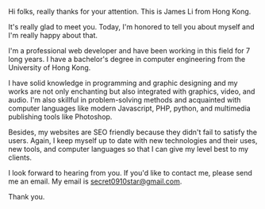 Hi folks, really thanks for your attention. This is James Li from Hong Kong.

It's really glad to meet you. Today, I'm honored to tell you about myself and I'm really happy about that.

I'm a professional web developer and have been working in this field for 7 long years. I have a bachelor's degree in computer engineering from the University of Hong Kong.

I have solid knowledge in programming and graphic designing and my works are not only enchanting but also integrated with graphics, video, and audio. I'm also skillful in problem-solving methods and acquainted with computer languages like modern Javascript, PHP, python, and multimedia publishing tools like Photoshop.

Besides, my websites are SEO friendly because they didn't fail to satisfy the users. Again, I keep myself up to date with new technologies and their uses, new tools, and computer languages so that I can give my level best to my clients.

I look forward to hearing from you. If you'd like to contact me, please send me an email. My email is secret0910star@gmail.com.

Thank you.
